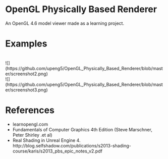 # OpenGL Physically Based Renderer
An OpenGL 4.6 model viewer made as a learning project.

# Examples
<br />
![](https://github.com/upeng5/OpenGL_Physically_Based_Renderer/blob/master/screenshot2.png)

<br />
![](https://github.com/upeng5/OpenGL_Physically_Based_Renderer/blob/master/screenshot3.png)

# References
<ul>
  <li>learnopengl.com</li>
  <li>Fundamentals of Computer Graphics 4th Edition (Steve Marschner, Peter Shirley .et al)</li>
  <li>Real Shading in Unreal Engine 4. http://blog.selfshadow.com/publications/s2013-shading-course/karis/s2013_pbs_epic_notes_v2.pdf</li>
</ul>

